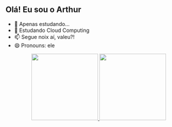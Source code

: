 ## Olá! Eu sou o Arthur

- 🔭 Apenas estudando...
- 🌱 Estudando Cloud Computing
- 📫 Segue noix aí, valeu?!
- 😄 Pronouns: ele

<div align="center">
  <a href="https://github.com/rafaballerini">
  <img height="180em" src="https://github-readme-stats.vercel.app/api?username=Arthurosa&show_icons=true&theme=dracula&include_all_commits=true&count_private=true"/>
  <img height="180em" src="https://github-readme-stats.vercel.app/api/top-langs/?username=Arthurosa&layout=compact&langs_count=7&theme=dracula"/>
</div>

